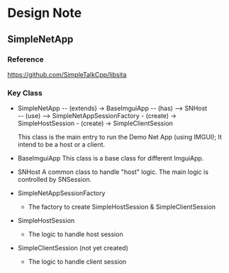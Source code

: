 # Design Note 

## SimpleNetApp 

### Reference 
https://github.com/SimpleTalkCpp/libsita


### Key Class 
- SimpleNetApp -- (extends) -> BaseImguiApp 
               -- (has) --> SNHost  
               -- (use) --> SimpleNetAppSessionFactory 
                            - (create) -> SimpleHostSession
                            - (create) -> SimpleClientSession 

  This class is the main entry to run the Demo Net App (using IMGUI);
  It intend to be a host or a client. 

- BaseImguiApp
  This class is a base class for different ImguiApp. 
  

- SNHost 
  A common class to handle "host" logic. The main logic is controlled by SNSession.

- SimpleNetAppSessionFactory
  - The factory to create SimpleHostSession & SimpleClientSession 

- SimpleHostSession
  - The logic to handle host session 

- SimpleClientSession (not yet created)
  - The logic to handle client session 

